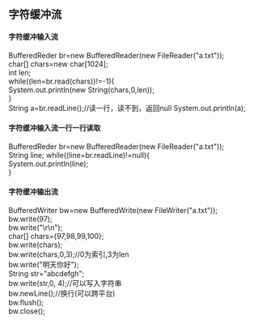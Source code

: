 ## 字符缓冲流
#### 字符缓冲输入流 
BufferedReder br=new BufferedReader(new FileReader("a.txt"));  
char[] chars=new char[1024];  
int len;  
while((len=br.read(chars))!=-1){   
  System.out.println(new String(chars,0,len));  
}  
String a=br.readLine();//读一行，读不到，返回null
System.out.println(a);
#### 字符缓冲输入流一行一行读取
BufferedReder br=new BufferedReader(new FileReader("a.txt"));  
String line;
while((line=br.readLine)!=null){   
  System.out.println(line);  
}  
#### 字符缓冲输出流
BufferedWriter bw=new BufferedWrite(new FileWriter("a.txt"));    
bw.write(97);    
bw.write("\r\n");  
char[] chars={97,98,99,100};  
bw.write(chars);  
bw.write(chars,0,3);//0为索引,3为len     
bw.write("明天你好");  
String str="abcdefgh";  
bw.write(str,0,  4);//可以写入字符串  
bw.newLine();//换行(可以跨平台)  
bw.flush();  
bw.close();  
